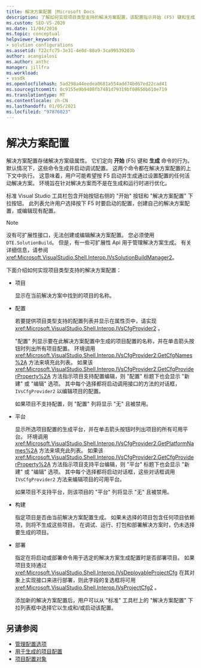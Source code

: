 ```yaml
---
title: 解决方案配置 |Microsoft Docs
description: 了解如何实现项目类型支持的解决方案配置，该配置指示开始 (F5) 键和生成命令的行为。
ms.custom: SEO-VS-2020
ms.date: 11/04/2016
ms.topic: conceptual
helpviewer_keywords:
- solution configurations
ms.assetid: f22cfc75-3e31-4e0d-88a9-3ca99539203b
author: acangialosi
ms.author: anthc
manager: jillfra
ms.workload:
- vssdk
ms.openlocfilehash: 5ad298a44eedea0681a554add74bd67ed22cad41
ms.sourcegitcommit: 0c9155e9b9408fb7481d79319bf08650b610e719
ms.translationtype: MT
ms.contentlocale: zh-CN
ms.lasthandoff: 01/05/2021
ms.locfileid: "97876023"
---
```

# <a name="solution-configuration"></a>解决方案配置
解决方案配置存储解决方案级属性。 它们定向 **开始** (F5) 键和 **生成** 命令的行为。 默认情况下，这些命令生成并启动调试配置。 这两个命令都在解决方案配置的上下文中执行。 这意味着，用户可能希望按 F5 启动并生成通过设置配置的任何活动解决方案。 环境旨在针对解决方案而不是在生成和运行时进行优化。

 标准 Visual Studio 工具栏包含开始按钮右侧的 "开始" 按钮和 "解决方案配置" 下拉按钮。 此列表允许用户选择按下 F5 时要启动的配置，创建自己的解决方案配置，或编辑现有配置。

> [!NOTE]
> 没有可扩展性接口，无法创建或编辑解决方案配置。 您必须使用 `DTE.SolutionBuild`。 但是，有一些可扩展性 Api 用于管理解决方案生成。 有关详细信息，请参阅 <xref:Microsoft.VisualStudio.Shell.Interop.IVsSolutionBuildManager2>。

 下面介绍如何实现项目类型支持的解决方案配置：

- 项目

   显示在当前解决方案中找到的项目的名称。

- 配置

   若要提供项目类型支持的配置列表并显示在属性页中，请实现 <xref:Microsoft.VisualStudio.Shell.Interop.IVsCfgProvider2> 。

   "配置" 列显示要在此解决方案配置中生成的项目配置的名称，并在单击箭头按钮时列出所有项目配置。 环境调用 <xref:Microsoft.VisualStudio.Shell.Interop.IVsCfgProvider2.GetCfgNames%2A> 方法来填充此列表。 如果该 <xref:Microsoft.VisualStudio.Shell.Interop.IVsCfgProvider2.GetCfgProviderProperty%2A> 方法指示项目支持配置编辑，则 "配置" 标题下也会显示 "新建" 或 "编辑" 选项。 其中每个选择都将启动调用接口的方法的对话框， `IVsCfgProvider2` 以编辑项目的配置。

   如果项目不支持配置，则 "配置" 列将显示 "无" 且被禁用。

- 平台

   显示所选项目配置的生成平台，并在单击箭头按钮时列出项目的所有可用平台。 环境调用 <xref:Microsoft.VisualStudio.Shell.Interop.IVsCfgProvider2.GetPlatformNames%2A> 方法来填充此列表。 如果该 <xref:Microsoft.VisualStudio.Shell.Interop.IVsCfgProvider2.GetCfgProviderProperty%2A> 方法指示项目支持平台编辑，则 "平台" 标题下也会显示 "新建" 或 "编辑" 选项。 其中每个选择都将启动对话框，这些对话框调用 `IVsCfgProvider2` 方法来编辑项目的可用平台。

   如果项目不支持平台，则该项目的 "平台" 列将显示 "无" 且被禁用。

- 构建

   指定项目是否由当前解决方案配置生成。 如果未选择的项目包含任何项目依赖项，则将不生成这些项目。 在调试、运行、打包和部署解决方案时，仍未选择要生成的项目。

- 部署

   指定在将启动或部署命令用于选定的解决方案生成配置时是否部署项目。 如果项目支持通过 <xref:Microsoft.VisualStudio.Shell.Interop.IVsDeployableProjectCfg> 在其对象上实现接口来进行部署，则此字段的复选框将可用 <xref:Microsoft.VisualStudio.Shell.Interop.IVsProjectCfg2> 。

  添加新的解决方案配置后，用户可以从 "标准" 工具栏上的 "解决方案配置" 下拉列表框中选择它以生成和/或启动该配置。

## <a name="see-also"></a>另请参阅
- [管理配置选项](../../extensibility/internals/managing-configuration-options.md)
- [用于生成的项目配置](../../extensibility/internals/project-configuration-for-building.md)
- [项目配置对象](../../extensibility/internals/project-configuration-object.md)
